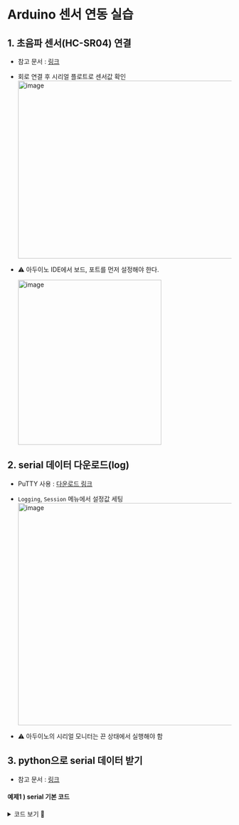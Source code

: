 # Arduino 센서 연동 실습

## 1. 초음파 센서(HC-SR04) 연결
- 참고 문서 : [링크](https://projecthub.arduino.cc/Isaac100/getting-started-with-the-hc-sr04-ultrasonic-sensor-7cabe1)
- 회로 연결 후 시리얼 플로트로 센서값 확인
  <img width="800" height="400" alt="image" src="https://github.com/user-attachments/assets/8e96a853-439c-44e5-9ca5-a981de8eda10" />
- ⚠️ 아두이노 IDE에서 보드, 포트를 먼저 설정해야 한다.

  <img width="322" height="371" alt="image" src="https://github.com/user-attachments/assets/bfcebb24-2056-4452-a26d-99afb36a48aa" />


## 2. serial 데이터 다운로드(log)
- PuTTY 사용 : [다운로드 링크](https://www.chiark.greenend.org.uk/~sgtatham/putty/latest.html)
- `Logging`, `Session` 메뉴에서 설정값 세팅
  <img width="800" height="500" alt="image" src="https://github.com/user-attachments/assets/1bf0a10a-79d3-4e97-b157-3fd6c6e7d16c" />

- ⚠️ 아두이노의 시리얼 모니터는 끈 상태에서 실행해야 함

## 3. python으로 serial 데이터 받기
- 참고 문서 : [링크](https://github.com/pyserial/pyserial)

#### 예제1 ) serial 기본 코드
<details>
<summary>코드 보기 🔽</summary>

```python
import serial
import time

# 전역 변수
connection = None
current_distance = 0

def connect_sensor(port='COM3'):
    global connection
    try:
        connection = serial.Serial(port, 9600)
        time.sleep(2)
        print("연결 성공")
        return True
    except:
        print("연결 실패")
        return False
    
def read_distance():
    global connection, current_distance
    if connection and connection.in_waiting > 0:
        data = connection.readline().decode().strip()
        try:
            distance = float(data)
            current_distance = distance
            return distance
        except:
            pass
        return None
    
    
def main():
    if connect_sensor():
        for i in range(10):
            dist = read_distance()
            if dist:
                print(f"거리 : {dist}cm")
            time.sleep(0.5)
            

if __name__ == "__main__":
    main()
```
</detail>
